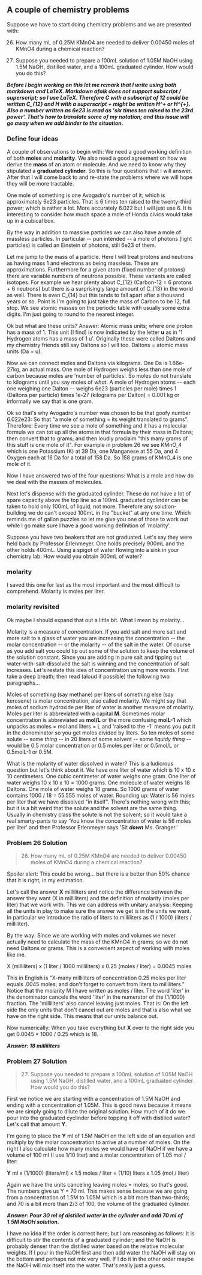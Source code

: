 ## A couple of chemistry problems


Suppose we have to start doing chemistry problems and we are presented with: 


26. How many mL of 0.25M KMnO4 are needed to deliver 0.00450 moles of KMnO4 during a chemical reaction? 


27. Suppose you needed to prepare a 100mL solution of 1.05M NaOH using 1.5M NaOH, distilled water, and a 100mL 
graduated cylinder. How would you do this?


***Before I begin working on this let me remark that I write using both markdown and LaTeX. Markdown afaik does not
support subscript / superscript; so I use LaTeX. Therefore C with a subscript of 12 could be written C_{12} and H 
with a superscript + might be written H^+ or H^{+}. Also a number written as 6e23 is read as 'six times ten
raised to the 23rd power'. That's how to translate some of my notation; and this issue will go away when
we add binder to the situation.***


### Define four ideas


A couple of observations to begin with: We need a good working definition of both **moles** and **molarity**. We also need
a good agreement on how we derive the **mass** of an atom or molecule. And we need to know why they stipulated a 
**graduated cylinder**. So this is four questions that I will answer. After that I will come back to and re-state 
the problems where we will hope they will be more tractable. 


One mole of something is one Avogadro's number of it; which is approximately 6e23 particles. That is 6 times ten raised 
to the twenty-third power; which is rather a lot. More accurately 6.022 but I will just use 6. It is interesting to
consider how much space a mole of Honda civics would take up in a cubical box.


By the way in addition to massive particles we can also have a mole of 
massless particles. In particular -- pun intended -- a mole of photons (light particles) is called an Einstein of 
photons, still 6e23 of them.


Let me jump to the mass of a particle. Here I will treat protons and neutrons as having 
mass 1 and electrons as being massless. These are approximations. Furthermore for a given atom (fixed number
of protons) there are variable numbers of neutrons possible. These variants are called isotopes. For example 
we hear plenty about C_{12} (Carbon-12 = 6 protons + 6 neutrons) but there is a surprisingly large amount of 
C_{13} in the world as well. There is even C_{14} but this tends to fall apart after a thousand years or so. 
Point is I'm going to just take the mass of Carbon to be 12, full stop. We see atomic masses on the periodic
table with usually some extra digits. I'm just going to round to the nearest integer. 


Ok but what are these units? Answer: Atomic mass units; where one proton has a mass of 1. This unit (I find) 
is now indicated by the letter **u** as in '1 Hydrogen atoms has a mass of 1 u'. Originally these were called 
Daltons and my chemistry friends still say Daltons so I will too. Daltons = atomic mass units (Da = u).


Now we can connect moles and Daltons via kilograms. One Da is 1.66e-27kg, an actual mass. One mole of Hydrogen 
weighs less than one mole of carbon because moles are 'number of particles'. So moles do not translate to 
kilograms until you say moles of *what*. A mole of Hydrogen atoms -- each one weighing one Dalton -- weighs
6e23 (particles per mole) times 1 (Daltons per particle) times 1e-27 (kilograms per Dalton) = 0.001 kg 
or informally we say that is one gram. 


Ok so that's why Avogadro's number was chosen to be that goofy number 6.022e23: So that "a mole of something 
= its weight translated to grams". Therefore: Every time we see a mole of something and it has a molecular 
formula we can tot up all the atoms in that formula by their mass in Daltons; then convert that to grams;
and then loudly proclaim "this many grams of this stuff is one mole of it". For example in problem 26
we see KMnO_4 which is one Potassium (K) at 39 Da, one Manganese at 55 Da, and 4 Oxygen each at 16 Da for
a total of 158 Da. So 158 grams of KMnO_4 is one mole of it. 


Now I have answered two of the four questions: What is a mole and how do we deal with the masses of molecules. 


Next let's dispense with the graduated cylinder. These do not have a lot of spare capacity above the top
line so a 100mL graduated cyclinder can be taken to hold only 100mL of liquid, not more. Therefore any 
solution-building we do can't exceed 100mL in the "bucket" at any one time. Which reminds me of gallon 
puzzles so let me give you one of those to work out while I go make sure I have a good working definition
of 'molarity'. 


Suppose you have two beakers that are not graduated. Let's say they were held back by Professor Erlenmeyer.
One holds precisely 900mL and the other holds 400mL. Using a spigot of water flowing into a sink in your
chemistry lab: How would you obtain 300mL of water? 


### molarity


I saved this one for last as the most important and the most difficult to comprehend. Molarity is moles per liter.


### molarity revisited


Ok maybe I should expand that out a little bit. What I mean by molarity...


Molarity is a measure of concentration. If you add salt and more salt and more salt to a glass of water
you are increasing the concentration -- the molar concentration -- or the molarity -- of the salt in the 
water. Of course as you add salt you could tip out some of the solution to keep the volume of the solution
constant. Since you are adding in pure salt and tipping out water-with-salt-dissolved the salt is winning
and the concentration of salt increases. Let's restate this idea of concentration using more words.
First take a deep breath; then read (aloud if possible) the following two paragraphs...


Moles of something (say methane) per liters of something else (say kerosene) is molar concentration, also
called molarity. We might say that moles of sodium hydroxide per liter of water is another measure of 
molarity. Moles per liter is abbreviated with a capital **M**. Sometimes 
molar concentration is abbreviated as **mol/L** or the more confusing **molL-1** which unpacks as 
moles = mol and liters = L and 'raised to the -1' means you put it in the denominator so you get moles 
divided by liters. So ten moles of some solute -- some *thing* -- in 20 liters of some solvent -- some 
*liquidy thing* -- would be 0.5 molar concentration or 0.5 moles per liter or 0.5mol/L or 0.5molL-1 or 0.5M.


What is the molarity of water dissolved in water? This is a ludicrous question but let's think about it.
We have one liter of water which is 10 x 10 x 10 centimeters. One cubic centimeter of water weighs one gram. 
One liter of water weighs 10 x 10 x 10 = 1000 grams. One molecule of water weighs 18 Daltons. One mole of 
water weighs 18 grams. So 1000 grams of water contains 1000 / 18 = 55.555 moles of water. Rounding up: 
Water is 56 moles per liter that we have dissolved "in itself". There's nothing wrong with this; but it is
a bit weird that the solute and the solvent are the same thing. Usually in chemistry class the solute is not
the solvent; so it would take a real smarty-pants to say 'You know the concentration of water is 56 moles per liter'
and then Professor Erlenmeyer says 'Sit ***down*** Ms. Granger.'


### Problem 26 Solution


> 26. How many mL of 0.25M KMnO4 are needed to deliver 0.00450 moles of KMnO4 during a chemical reaction? 


Spoiler alert: This could be wrong... but there is a better than 50% chance that it is right, in my estimation.


Let's call the answer **X** milliliters and notice the difference between the answer they want (X in milliliters) 
and the definition of molarity (moles per liter) that we work with. This we can address with unitary analysis: Keeping 
all the units in play to make sure the answer we get is in the units we want. In particular we introduce the ratio
of liters to milliliters as (1 / 1000) (liters / milliliter). 


By the way: Since we are working with moles and volumes we never actually need to calculate the mass of the 
KMnO4 in grams; so we do not need Daltons or grams. This is a convenient aspect of working with moles like me. 


X (milliliters) x (1 liter / 1000 milliliters) x 0.25 (moles / liter) = 0.0045 moles


This in English is "X-many milliliters of concentration 0.25 moles per liter equals .0045 moles; and don't forget to convert
from liters to milliliters." Notice that the molarity M I have written as moles / liter. The word 'liter' in the denominator
cancels the word 'liter' in the numerator of the (1/1000) fraction. The 'milliliters' also cancel leaving just moles. That is:
On the left side the only units that don't cancel out are moles and that is also what we have on the right side. This means
that our units balance out. 


Now numerically: When you take everything but **X** over to the right side you get 0.0045 * 1000 / 0.25 which is 18.


***Answer: 18 milliliters***


### Problem 27 Solution


> 27. Suppose you needed to prepare a 100mL solution of 1.05M NaOH using 1.5M NaOH, distilled water, and a 100mL 
graduated cylinder. How would you do this? 


First we notice we are starting with a concentration of 1.5M NaOH and ending with a concentration of 1.05M. 
This is good news because it means we are simply going to dilute the original solution. How much of it do we 
pour into the graduated cyclinder before topping it off with distilled water? Let's call that amount **Y**. 


I'm going to place the **Y** ml of 1.5M NaOH on the left side of an equation and multiply by the molar 
concentration to arrive at a number of moles. On the right I also calculate how many moles we would have
of NaOH if we have a volume of 100 ml (I use 1/10 liter) and a molar concentration of 1.05 mol / liter: 


**Y** ml x (1/1000) (liters/ml) x 1.5 moles / liter = (1/10) liters x 1.05 (mol / liter)


Again we have the units canceling leaving moles = moles; so that's good. The numbers give us Y = 70 ml. 
This makes sense because we are going from a concentration of 1.5M to 1.05M which is a bit more than
two-thirds; and 70 is a bit more than 2/3 of 100, the volume of the graduated cylinder. 


***Answer: Pour 30 ml of distilled water in the cylinder and add 70 ml of 1.5M NaOH solution.***


I have no idea if the order is correct here; but I am reasoning as follows: It is difficult to 
stir the contents of a graduated cylinder; and the NaOH is probably denser than the distilled 
water based on the relative molecular weights. If I pour in the NaOH first and then add water
the NaOH will stay on the bottom and perhaps not mix very well. If I do it in the other order
maybe the NaOH will mix itself into the water. That's really just a guess. 




